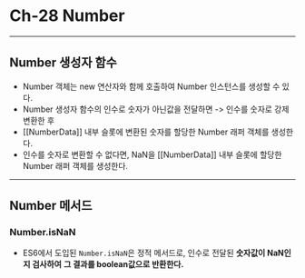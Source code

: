 # Ch-28 Number

---

## Number 생성자 함수

- Number 객체는 new 연산자와 함께 호출하여 Number 인스턴스를 생성할 수 있다.
- Number 생성자 함수의 인수로 숫자가 아닌값을 전달하면 -> 인수를 숫자로 강제 변환한 후
- [[NumberData]] 내부 슬롯에 변환된 숫자를 할당한 Number 래퍼 객체를 생성한다.
- 인수를 숫자로 변환할 수 없다면, NaN을 [[NumberData]] 내부 슬롯에 할당한 Number 래퍼 객체를 생성한다.

---

## Number 메서드

### Number.isNaN

- ES6에서 도입된 `Number.isNaN`은 정적 메서드로, 인수로 전달된 **숫자값이 NaN인지 검사하여** **그 결과를 boolean값으로 반환한다.**
